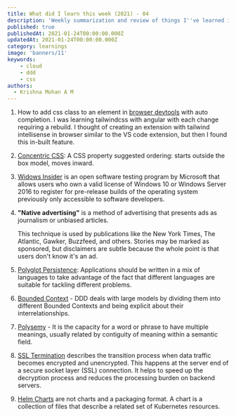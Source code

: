 ```yaml
---
title: What did I learn this week (2021) - 04
description: 'Weekly summarization and review of things I''ve learned in the fourth week of January 2021'
published: true
publishedAt: 2021-01-24T00:00:00.000Z
updatedAt: 2021-01-24T00:00:00.000Z
category: learnings
image: 'banners/11'
keywords: 
    - cloud
    - ddd
    - css
authors:
  - Krishna Mohan A M
---
```


1. How to add css class to an element in [browser devtools](https://developers.google.com/web/tools/chrome-devtools/css#classes) with auto completion. I was learning tailwindcss with angular with each change requiring a rebuild. I thought of creating an extension with tailwind intellisense in browser similar to the VS code extension, but then I found this in-built feature.

2. [Concentric CSS](https://rhodesmill.org/brandon/2011/concentric-css/): A CSS property suggested ordering: starts outside the box model, moves inward.

3. [Widows Insider](https://en.wikipedia.org/wiki/Windows_Insider) is an open software testing program by Microsoft that allows users who own a valid license  of Windows 10 or Windows Server 2016 to register for pre-release builds of the operating system previously only accessible to software developers.

4. **"Native advertising"** is a method of advertising that presents ads as journalism or unbiased articles.

    This technique is used by publications like the New York Times, The Atlantic, Gawker, Buzzfeed, and others. Stories may be marked as sponsored, but disclaimers are subtle because the whole point is that users don't know it's an ad.
5. [Polyglot Persistence](https://martinfowler.com/bliki/PolyglotPersistence.html): Applications should be written in a mix of languages to take advantage of the fact that different languages are suitable for tackling different problems. 
6. [Bounded Context](https://martinfowler.com/bliki/BoundedContext.html) - DDD deals with large models by dividing them into different Bounded Contexts and being explicit about their interrelationships.

7. [Polysemy](https://en.wikipedia.org/wiki/Polysemy) - It is the capacity for a word or phrase to have multiple meanings, usually related by contiguity of meaning within a semantic field.
8. [SSL Termination](https://avinetworks.com/glossary/ssl-termination/) describes the transition process when data traffic becomes encrypted and unencrypted. This happens at the server end of a secure socket layer (SSL) connection. It helps to speed up the decryption process and reduces the processing burden on backend servers.
9. [Helm Charts](https://helm.sh/docs/topics/charts/) are not charts and a packaging format. A chart is a collection of files that describe a related set of Kubernetes resources. 
